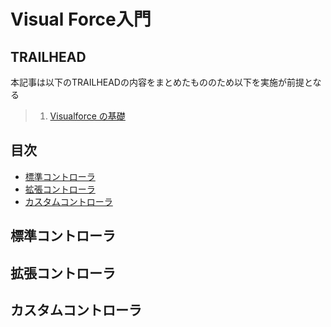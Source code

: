 # Visual Force入門
## TRAILHEAD
本記事は以下のTRAILHEADの内容をまとめたもののため以下を実施が前提となる
> 1. [Visualforce の基礎](https://trailhead.salesforce.com/ja/content/learn/modules/visualforce_fundamentals)
## 目次
- [標準コントローラ](#標準コントローラ)
- [拡張コントローラ](#拡張コントローラ)
- [カスタムコントローラ](#カスタムコントローラ)
## 標準コントローラ
## 拡張コントローラ
## カスタムコントローラ


